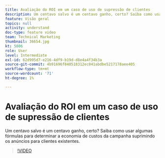 ```yaml
---
title: Avaliação do ROI em um caso de uso de supressão de clientes
description: Um centavo salvo é um centavo ganho, certo? Saiba como usar algumas fórmulas para determinar a economia de custos da campanha suprimindo os anúncios para clientes existentes.
feature: Visão geral
topics: null
activity: understand
doc-type: feature video
team: Technical Marketing
thumbnail: 36654.jpg
kt: 5806
role: User
level: Intermediate
exl-id: 62d995d7-e216-4df9-b19d-d8e4a4f34b3a
source-git-commit: 4b91696f840518312ec041abdbe5217178aee405
workflow-type: tm+mt
source-wordcount: '71'
ht-degree: 1%

---
```


# Avaliação do ROI em um caso de uso de supressão de clientes

Um centavo salvo é um centavo ganho, certo? Saiba como usar algumas fórmulas para determinar a economia de custos da campanha suprimindo os anúncios para clientes existentes.

>[!VIDEO](https://video.tv.adobe.com/v/36654/?quality=12&learn=on)
